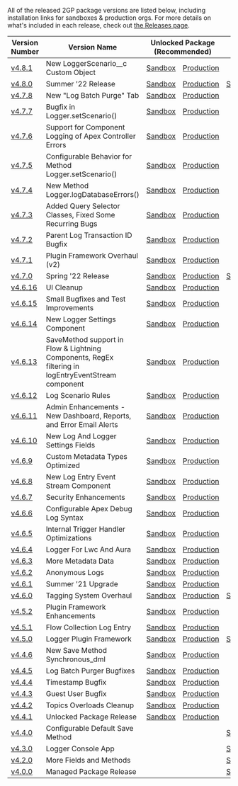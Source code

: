 All of the released 2GP package versions are listed below, including installation links for sandboxes & production orgs. For more details on what's included in each release, check out [the Releases page](https://github.com/jongpie/NebulaLogger/releases).

<table>
    <thead>
        <tr>
            <th>Version Number</th>
            <th>Version Name</th>
            <th colspan="2">Unlocked Package<br/>(Recommended)</th>
            <th colspan="2">Managed Package</th>
        </tr>
    </thead>
    <tbody>
        <tr>
            <td>
                <a href="https://github.com/jongpie/NebulaLogger/releases/tag/v4.8.1" target="_blank">v4.8.1</a>
            </td>
            <td>New LoggerScenario__c Custom Object</td>
            <td>
                <a href="https://test.salesforce.com/packaging/installPackage.apexp?p0=04t5Y0000015luIQAQ" target="_blank">Sandbox</a>
            </td>
            <td>
                <a href="https://login.salesforce.com/packaging/installPackage.apexp?p0=04t5Y0000015luIQAQ" target="_blank">Production</a>
            </td>
            <td></td>
            <td></td>
        </tr>
        <tr>
            <td>
                <a href="https://github.com/jongpie/NebulaLogger/releases/tag/v4.8.0" target="_blank">v4.8.0</a>
            </td>
            <td>Summer '22 Release</td>
            <td>
                <a href="https://test.salesforce.com/packaging/installPackage.apexp?p0=04t5Y0000015lslQAA" target="_blank">Sandbox</a>
            </td>
            <td>
                <a href="https://login.salesforce.com/packaging/installPackage.apexp?p0=04t5Y0000015lslQAA" target="_blank">Production</a>
            </td>
            <td>
                <a href="https://test.salesforce.com/packaging/installPackage.apexp?p0=04t5Y0000015lsgQAA" target="_blank">Sandbox</a>
            </td>
            <td>
                <a href="https://login.salesforce.com/packaging/installPackage.apexp?p0=04t5Y0000015lsgQAA" target="_blank">Production</a>
            </td>
        </tr>
        <tr>
            <td>
                <a href="https://github.com/jongpie/NebulaLogger/releases/tag/v4.7.8" target="_blank">v4.7.8</a>
            </td>
            <td>New "Log Batch Purge" Tab</td>
            <td>
                <a href="https://test.salesforce.com/packaging/installPackage.apexp?p0=04t5Y0000015lmOQAQ" target="_blank">Sandbox</a>
            </td>
            <td>
                <a href="https://login.salesforce.com/packaging/installPackage.apexp?p0=04t5Y0000015lmOQAQ" target="_blank">Production</a>
            </td>
            <td></td>
            <td></td>
        </tr>
        <tr>
            <td>
                <a href="https://github.com/jongpie/NebulaLogger/releases/tag/v4.7.7" target="_blank">v4.7.7</a>
            </td>
            <td>Bugfix in Logger.setScenario()</td>
            <td>
                <a href="https://test.salesforce.com/packaging/installPackage.apexp?p0=04t5Y0000015llLQAQ" target="_blank">Sandbox</a>
            </td>
            <td>
                <a href="https://login.salesforce.com/packaging/installPackage.apexp?p0=04t5Y0000015llLQAQ" target="_blank">Production</a>
            </td>
            <td></td>
            <td></td>
        </tr>
        <tr>
            <td>
                <a href="https://github.com/jongpie/NebulaLogger/releases/tag/v4.7.6" target="_blank">v4.7.6</a>
            </td>
            <td>Support for Component Logging of Apex Controller Errors</td>
            <td>
                <a href="https://test.salesforce.com/packaging/installPackage.apexp?p0=04t5Y0000015lkmQAA" target="_blank">Sandbox</a>
            </td>
            <td>
                <a href="https://login.salesforce.com/packaging/installPackage.apexp?p0=04t5Y0000015lkmQAA" target="_blank">Production</a>
            </td>
            <td></td>
            <td></td>
        </tr>
        <tr>
            <td>
                <a href="https://github.com/jongpie/NebulaLogger/releases/tag/v4.7.5" target="_blank">v4.7.5</a>
            </td>
            <td>Configurable Behavior for Method Logger.setScenario()</td>
            <td>
                <a href="https://test.salesforce.com/packaging/installPackage.apexp?p0=04t5Y0000015lkcQAA" target="_blank">Sandbox</a>
            </td>
            <td>
                <a href="https://login.salesforce.com/packaging/installPackage.apexp?p0=04t5Y0000015lkcQAA" target="_blank">Production</a>
            </td>
            <td></td>
            <td></td>
        </tr>
        <tr>
            <td>
                <a href="https://github.com/jongpie/NebulaLogger/releases/tag/v4.7.4" target="_blank">v4.7.4</a>
            </td>
            <td>New Method Logger.logDatabaseErrors()</td>
            <td>
                <a href="https://test.salesforce.com/packaging/installPackage.apexp?p0=04t5Y0000015ligQAA" target="_blank">Sandbox</a>
            </td>
            <td>
                <a href="https://login.salesforce.com/packaging/installPackage.apexp?p0=04t5Y0000015ligQAA" target="_blank">Production</a>
            </td>
            <td></td>
            <td></td>
        </tr>
        <tr>
            <td>
                <a href="https://github.com/jongpie/NebulaLogger/releases/tag/v4.7.3" target="_blank">v4.7.3</a>
            </td>
            <td>Added Query Selector Classes, Fixed Some Recurring Bugs</td>
            <td>
                <a href="https://test.salesforce.com/packaging/installPackage.apexp?p0=04t5Y0000015liHQAQ" target="_blank">Sandbox</a>
            </td>
            <td>
                <a href="https://login.salesforce.com/packaging/installPackage.apexp?p0=04t5Y0000015liHQAQ" target="_blank">Production</a>
            </td>
            <td></td>
            <td></td>
        </tr>
        <tr>
            <td>
                <a href="https://github.com/jongpie/NebulaLogger/releases/tag/v4.7.2" target="_blank">v4.7.2</a>
            </td>
            <td>Parent Log Transaction ID Bugfix</td>
            <td>
                <a href="https://test.salesforce.com/packaging/installPackage.apexp?p0=04t5Y0000015lhdQAA" target="_blank">Sandbox</a>
            </td>
            <td>
                <a href="https://login.salesforce.com/packaging/installPackage.apexp?p0=04t5Y0000015lhdQAA" target="_blank">Production</a>
            </td>
            <td></td>
            <td></td>
        </tr>
        <tr>
            <td>
                <a href="https://github.com/jongpie/NebulaLogger/releases/tag/v4.7.1" target="_blank">v4.7.1</a>
            </td>
            <td>Plugin Framework Overhaul (v2)</td>
            <td>
                <a href="https://test.salesforce.com/packaging/installPackage.apexp?p0=04t5Y0000015lgBQAQ" target="_blank">Sandbox</a>
            </td>
            <td>
                <a href="https://login.salesforce.com/packaging/installPackage.apexp?p0=04t5Y0000015lgBQAQ" target="_blank">Production</a>
            </td>
            <td></td>
            <td></td>
        </tr>
        <tr>
            <td>
                <a href="https://github.com/jongpie/NebulaLogger/releases/tag/v4.7.0" target="_blank">v4.7.0</a>
            </td>
            <td>Spring '22 Release</td>
            <td>
                <a href="https://test.salesforce.com/packaging/installPackage.apexp?p0=04t5Y0000015lXSQAY" target="_blank">Sandbox</a>
            </td>
            <td>
                <a href="https://login.salesforce.com/packaging/installPackage.apexp?p0=04t5Y0000015lXSQAY" target="_blank">Production</a>
            </td>
            <td>
                <a href="https://test.salesforce.com/packaging/installPackage.apexp?p0=04t5Y0000015lXNQAY" target="_blank">Sandbox</a>
            </td>
            <td>
                <a href="https://login.salesforce.com/packaging/installPackage.apexp?p0=04t5Y0000015lXNQAY" target="_blank">Production</a>
            </td>
        </tr>
        <tr>
            <td>
                <a href="https://github.com/jongpie/NebulaLogger/releases/tag/v4.6.16" target="_blank">v4.6.16</a>
            </td>
            <td>UI Cleanup</td>
            <td>
                <a href="https://test.salesforce.com/packaging/installPackage.apexp?p0=04t5Y0000015lLzQAI" target="_blank">Sandbox</a>
            </td>
            <td>
                <a href="https://login.salesforce.com/packaging/installPackage.apexp?p0=04t5Y0000015lLzQAI" target="_blank">Production</a>
            </td>
            <td></td>
            <td></td>
        </tr>
        <tr>
            <td>
                <a href="https://github.com/jongpie/NebulaLogger/releases/tag/v4.6.15" target="_blank">v4.6.15</a>
            </td>
            <td>Small Bugfixes and Test Improvements</td>
            <td>
                <a href="https://test.salesforce.com/packaging/installPackage.apexp?p0=04t5Y0000015lKDQAY" target="_blank">Sandbox</a>
            </td>
            <td>
                <a href="https://login.salesforce.com/packaging/installPackage.apexp?p0=04t5Y0000015lKDQAY" target="_blank">Production</a>
            </td>
            <td></td>
            <td></td>
        </tr>
        <tr>
            <td>
                <a href="https://github.com/jongpie/NebulaLogger/releases/tag/v4.6.14" target="_blank">v4.6.14</a>
            </td>
            <td>New Logger Settings Component</td>
            <td>
                <a href="https://test.salesforce.com/packaging/installPackage.apexp?p0=04t5Y0000015lB0QAI" target="_blank">Sandbox</a>
            </td>
            <td>
                <a href="https://login.salesforce.com/packaging/installPackage.apexp?p0=04t5Y0000015lB0QAI" target="_blank">Production</a>
            </td>
            <td></td>
            <td></td>
        </tr>
        <tr>
            <td>
                <a href="https://github.com/jongpie/NebulaLogger/releases/tag/v4.6.13" target="_blank">v4.6.13</a>
            </td>
            <td>SaveMethod support in Flow & Lightning Components, RegEx filtering in logEntryEventStream component</td>
            <td>
                <a href="https://test.salesforce.com/packaging/installPackage.apexp?p0=04t5Y0000015l4cQAA" target="_blank">Sandbox</a>
            </td>
            <td>
                <a href="https://login.salesforce.com/packaging/installPackage.apexp?p0=04t5Y0000015l4cQAA" target="_blank">Production</a>
            </td>
            <td></td>
            <td></td>
        </tr>
        <tr>
            <td>
                <a href="https://github.com/jongpie/NebulaLogger/releases/tag/v4.6.12" target="_blank">v4.6.12</a>
            </td>
            <td>Log Scenario Rules</td>
            <td>
                <a href="https://test.salesforce.com/packaging/installPackage.apexp?p0=04t5Y0000015l3oQAA" target="_blank">Sandbox</a>
            </td>
            <td>
                <a href="https://login.salesforce.com/packaging/installPackage.apexp?p0=04t5Y0000015l3oQAA" target="_blank">Production</a>
            </td>
            <td></td>
            <td></td>
        </tr>
        <tr>
            <td>
                <a href="https://github.com/jongpie/NebulaLogger/releases/tag/v4.6.11" target="_blank">v4.6.11</a>
            </td>
            <td>Admin Enhancements - New Dashboard, Reports, and Error Email Alerts</td>
            <td>
                <a href="https://test.salesforce.com/packaging/installPackage.apexp?p0=04t5Y0000015l2qQAA" target="_blank">Sandbox</a>
            </td>
            <td>
                <a href="https://login.salesforce.com/packaging/installPackage.apexp?p0=04t5Y0000015l2qQAA" target="_blank">Production</a>
            </td>
            <td></td>
            <td></td>
        </tr>
        <tr>
            <td>
                <a href="https://github.com/jongpie/NebulaLogger/releases/tag/v4.6.10" target="_blank">v4.6.10</a>
            </td>
            <td>New Log And Logger Settings Fields</td>
            <td>
                <a href="https://test.salesforce.com/packaging/installPackage.apexp?p0=04t5Y0000015l27QAA" target="_blank">Sandbox</a>
            </td>
            <td>
                <a href="https://login.salesforce.com/packaging/installPackage.apexp?p0=04t5Y0000015l27QAA" target="_blank">Production</a>
            </td>
            <td></td>
            <td></td>
        </tr>
        <tr>
            <td>
                <a href="https://github.com/jongpie/NebulaLogger/releases/tag/v4.6.9" target="_blank">v4.6.9</a>
            </td>
            <td>Custom Metadata Types Optimized</td>
            <td>
                <a href="https://test.salesforce.com/packaging.installPackage.apexp?p0=04t5Y0000015kqtQAA" target="_blank">Sandbox</a>
            </td>
            <td>
                <a href="https://login.salesforce.com/packaging.installPackage.apexp?p0=04t5Y0000015kqtQAA" target="_blank">Production</a>
            </td>
            <td></td>
            <td></td>
        </tr>
        <tr>
            <td>
                <a href="https://github.com/jongpie/NebulaLogger/releases/tag/v4.6.8" target="_blank">v4.6.8</a>
            </td>
            <td>New Log Entry Event Stream Component</td>
            <td>
                <a href="https://test.salesforce.com/packaging.installPackage.apexp?p0=04t5Y0000015kplQAA" target="_blank">Sandbox</a>
            </td>
            <td>
                <a href="https://login.salesforce.com/packaging.installPackage.apexp?p0=04t5Y0000015kplQAA" target="_blank">Production</a>
            </td>
            <td></td>
            <td></td>
        </tr>
        <tr>
            <td>
                <a href="https://github.com/jongpie/NebulaLogger/releases/tag/v4.6.7" target="_blank">v4.6.7</a>
            </td>
            <td>Security Enhancements</td>
            <td>
                <a href="https://test.salesforce.com/packaging.installPackage.apexp?p0=04t5Y0000015klZQAQ" target="_blank">Sandbox</a>
            </td>
            <td>
                <a href="https://login.salesforce.com/packaging.installPackage.apexp?p0=04t5Y0000015klZQAQ" target="_blank">Production</a>
            </td>
            <td></td>
            <td></td>
        </tr>
        <tr>
            <td>
                <a href="https://github.com/jongpie/NebulaLogger/releases/tag/v4.6.6" target="_blank">v4.6.6</a>
            </td>
            <td>Configurable Apex Debug Log Syntax</td>
            <td>
                <a href="https://test.salesforce.com/packaging.installPackage.apexp?p0=04t5Y0000015khXQAQ" target="_blank">Sandbox</a>
            </td>
            <td>
                <a href="https://login.salesforce.com/packaging.installPackage.apexp?p0=04t5Y0000015khXQAQ" target="_blank">Production</a>
            </td>
            <td></td>
            <td></td>
        </tr>
        <tr>
            <td>
                <a href="https://github.com/jongpie/NebulaLogger/releases/tag/v4.6.5" target="_blank">v4.6.5</a>
            </td>
            <td>Internal Trigger Handler Optimizations</td>
            <td>
                <a href="https://test.salesforce.com/packaging.installPackage.apexp?p0=04t5Y0000015kh3QAA" target="_blank">Sandbox</a>
            </td>
            <td>
                <a href="https://login.salesforce.com/packaging.installPackage.apexp?p0=04t5Y0000015kh3QAA" target="_blank">Production</a>
            </td>
            <td></td>
            <td></td>
        </tr>
        <tr>
            <td>
                <a href="https://github.com/jongpie/NebulaLogger/releases/tag/v4.6.4" target="_blank">v4.6.4</a>
            </td>
            <td>Logger For Lwc And Aura</td>
            <td>
                <a href="https://test.salesforce.com/packaging.installPackage.apexp?p0=04t5Y0000015kgjQAA" target="_blank">Sandbox</a>
            </td>
            <td>
                <a href="https://login.salesforce.com/packaging.installPackage.apexp?p0=04t5Y0000015kgjQAA" target="_blank">Production</a>
            </td>
            <td></td>
            <td></td>
        </tr>
        <tr>
            <td>
                <a href="https://github.com/jongpie/NebulaLogger/releases/tag/v4.6.3" target="_blank">v4.6.3</a>
            </td>
            <td>More Metadata Data</td>
            <td>
                <a href="https://test.salesforce.com/packaging.installPackage.apexp?p0=04t5Y0000015kgeQAA" target="_blank">Sandbox</a>
            </td>
            <td>
                <a href="https://login.salesforce.com/packaging.installPackage.apexp?p0=04t5Y0000015kgeQAA" target="_blank">Production</a>
            </td>
            <td></td>
            <td></td>
        </tr>
        <tr>
            <td>
                <a href="https://github.com/jongpie/NebulaLogger/releases/tag/v4.6.2" target="_blank">v4.6.2</a>
            </td>
            <td>Anonymous Logs</td>
            <td>
                <a href="https://test.salesforce.com/packaging.installPackage.apexp?p0=04t5Y0000015kgPQAQ" target="_blank">Sandbox</a>
            </td>
            <td>
                <a href="https://login.salesforce.com/packaging.installPackage.apexp?p0=04t5Y0000015kgPQAQ" target="_blank">Production</a>
            </td>
            <td></td>
            <td></td>
        </tr>
        <tr>
            <td>
                <a href="https://github.com/jongpie/NebulaLogger/releases/tag/v4.6.1" target="_blank">v4.6.1</a>
            </td>
            <td>Summer '21 Upgrade</td>
            <td>
                <a href="https://test.salesforce.com/packaging.installPackage.apexp?p0=04t5Y0000015kfMQAQ" target="_blank">Sandbox</a>
            </td>
            <td>
                <a href="https://login.salesforce.com/packaging.installPackage.apexp?p0=04t5Y0000015kfMQAQ" target="_blank">Production</a>
            </td>
            <td></td>
            <td></td>
        </tr>
        <tr>
            <td>
                <a href="https://github.com/jongpie/NebulaLogger/releases/tag/v4.6.0" target="_blank">v4.6.0</a>
            </td>
            <td>Tagging System Overhaul</td>
            <td>
                <a href="https://test.salesforce.com/packaging.installPackage.apexp?p0=04t5Y0000015keTQAQ" target="_blank">Sandbox</a>
            </td>
            <td>
                <a href="https://login.salesforce.com/packaging.installPackage.apexp?p0=04t5Y0000015keTQAQ" target="_blank">Production</a>
            </td>
            <td>
                <a href="https://test.salesforce.com/packaging.installPackage.apexp?p0=04t5Y0000015keOQAQ" target="_blank">Sandbox</a>
            </td>
            <td>
                <a href="https://login.salesforce.com/packaging.installPackage.apexp?p0=04t5Y0000015keOQAQ" targetProduction_top">Production</a>
            </td>
        </tr>
        <tr>
            <td>
                <a href="https://github.com/jongpie/NebulaLogger/releases/tag/v4.5.2" target="_blank">v4.5.2</a>
            </td>
            <td>Plugin Framework Enhancements</td>
            <td>
                <a href="https://test.salesforce.com/packaging.installPackage.apexp?p0=04t5Y0000027FNaQAM" target="_blank">Sandbox</a>
            </td>
            <td>
                <a href="https://login.salesforce.com/packaging.installPackage.apexp?p0=04t5Y0000027FNaQAM" target="_blank">Production</a>
            </td>
            <td></td>
            <td></td>
        </tr>
        <tr>
            <td>
                <a href="https://github.com/jongpie/NebulaLogger/releases/tag/v4.5.1" target="_blank">v4.5.1</a>
            </td>
            <td>Flow Collection Log Entry</td>
            <td>
                <a href="https://test.salesforce.com/packaging.installPackage.apexp?p0=04t5Y0000027FN6QAM" target="_blank">Sandbox</a>
            </td>
            <td>
                <a href="https://login.salesforce.com/packaging.installPackage.apexp?p0=04t5Y0000027FN6QAM" target="_blank">Production</a>
            </td>
            <td></td>
            <td></td>
        </tr>
        <tr>
            <td>
                <a href="https://github.com/jongpie/NebulaLogger/releases/tag/v4.5.0" target="_blank">v4.5.0</a>
            </td>
            <td>Logger Plugin Framework</td>
            <td>
                <a href="https://test.salesforce.com/packaging.installPackage.apexp?p0=04t5Y0000027FMrQAM" target="_blank">Sandbox</a>
            </td>
            <td>
                <a href="https://login.salesforce.com/packaging.installPackage.apexp?p0=04t5Y0000027FMrQAM" target="_blank">Production</a>
            </td>
            <td>
                <a href="https://test.salesforce.com/packaging.installPackage.apexp?p0=04t5Y0000027FMhQAM" target="_blank">Sandbox</a>
            </td>
            <td>
                <a href="https://login.salesforce.com/packaging.installPackage.apexp?p0=04t5Y0000027FMhQAM" targetProduction_top">Production</a>
            </td>
        </tr>
        <tr>
            <td>
                <a href="https://github.com/jongpie/NebulaLogger/releases/tag/v4.4.6" target="_blank">v4.4.6</a>
            </td>
            <td>New Save Method Synchronous_dml</td>
            <td>
                <a href="https://test.salesforce.com/packaging.installPackage.apexp?p0=04t5Y0000027FJdQAM" target="_blank">Sandbox</a>
            </td>
            <td>
                <a href="https://login.salesforce.com/packaging.installPackage.apexp?p0=04t5Y0000027FJdQAM" target="_blank">Production</a>
            </td>
            <td></td>
            <td></td>
        </tr>
        <tr>
            <td>
                <a href="https://github.com/jongpie/NebulaLogger/releases/tag/v4.4.5" target="_blank">v4.4.5</a>
            </td>
            <td>Log Batch Purger Bugfixes</td>
            <td>
                <a href="https://test.salesforce.com/packaging.installPackage.apexp?p0=04t5Y0000027FIVQA2" target="_blank">Sandbox</a>
            </td>
            <td>
                <a href="https://login.salesforce.com/packaging.installPackage.apexp?p0=04t5Y0000027FIVQA2" target="_blank">Production</a>
            </td>
            <td></td>
            <td></td>
        </tr>
        <tr>
            <td>
                <a href="https://github.com/jongpie/NebulaLogger/releases/tag/v4.4.4" target="_blank">v4.4.4</a>
            </td>
            <td>Timestamp Bugfix</td>
            <td>
                <a href="https://test.salesforce.com/packaging.installPackage.apexp?p0=04t5Y0000027FIQQA2" target="_blank">Sandbox</a>
            </td>
            <td>
                <a href="https://login.salesforce.com/packaging.installPackage.apexp?p0=04t5Y0000027FIQQA2" target="_blank">Production</a>
            </td>
            <td></td>
            <td></td>
        </tr>
        <tr>
            <td>
                <a href="https://github.com/jongpie/NebulaLogger/releases/tag/v4.4.3" target="_blank">v4.4.3</a>
            </td>
            <td>Guest User Bugfix</td>
            <td>
                <a href="https://test.salesforce.com/packaging.installPackage.apexp?p0=04t5Y0000027FI1QAM" target="_blank">Sandbox</a>
            </td>
            <td>
                <a href="https://login.salesforce.com/packaging.installPackage.apexp?p0=04t5Y0000027FI1QAM" target="_blank">Production</a>
            </td>
            <td></td>
            <td></td>
        </tr>
        <tr>
            <td>
                <a href="https://github.com/jongpie/NebulaLogger/releases/tag/v4.4.2" target="_blank">v4.4.2</a>
            </td>
            <td>Topics Overloads Cleanup</td>
            <td>
                <a href="https://test.salesforce.com/packaging.installPackage.apexp?p0=04t5Y0000027FGeQAM" target="_blank">Sandbox</a>
            </td>
            <td>
                <a href="https://login.salesforce.com/packaging.installPackage.apexp?p0=04t5Y0000027FGeQAM" target="_blank">Production</a>
            </td>
            <td></td>
            <td></td>
        </tr>
        <tr>
            <td>
                <a href="https://github.com/jongpie/NebulaLogger/releases/tag/v4.4.1" target="_blank">v4.4.1</a>
            </td>
            <td>Unlocked Package Release</td>
            <td>
                <a href="https://test.salesforce.com/packaging.installPackage.apexp?p0=04t5Y0000027FGFQA2" target="_blank">Sandbox</a>
            </td>
            <td>
                <a href="https://login.salesforce.com/packaging.installPackage.apexp?p0=04t5Y0000027FGFQA2" target="_blank">Production</a>
            </td>
            <td></td>
            <td></td>
        </tr>
            <td>
                <a href="https://github.com/jongpie/NebulaLogger/releases/tag/v4.4.0" target="_blank">v4.4.0</a>
            </td>
            <td>Configurable Default Save Method</td>
            <td></td>
            <td></td>
            <td>
                <a href="https://test.salesforce.com/packaging.installPackage.apexp?p0=04t5Y0000027FFgQAM" target="_blank">Sandbox</a>
            </td>
            <td>
                <a href="https://login.salesforce.com/packaging.installPackage.apexp?p0=04t5Y0000027FFgQAM" targetProduction_top">Production</a>
            </td>
        </tr>
        <tr>
            <td>
                <a href="https://github.com/jongpie/NebulaLogger/releases/tag/v4.3.0" target="_blank">v4.3.0</a>
            </td>
            <td>Logger Console App</td>
            <td></td>
            <td></td>
            <td>
                <a href="https://test.salesforce.com/packaging.installPackage.apexp?p0=04t5Y000000YLDLQA4" target="_blank">Sandbox</a>
            </td>
            <td>
                <a href="https://login.salesforce.com/packaging.installPackage.apexp?p0=04t5Y000000YLDLQA4" targetProduction_top">Production</a>
            </td>
        </tr>
        <tr>
            <td>
                <a href="https://github.com/jongpie/NebulaLogger/releases/tag/v4.2.0" target="_blank">v4.2.0</a>
            </td>
            <td>More Fields and Methods</td>
            <td></td>
            <td></td>
            <td>
                <a href="https://test.salesforce.com/packaging.installPackage.apexp?p0=04t5Y000000Xg4wQAC" target="_blank">Sandbox</a>
            </td>
            <td>
                <a href="https://login.salesforce.com/packaging.installPackage.apexp?p0=04t5Y000000Xg4wQAC" targetProduction_top">Production</a>
            </td>
        </tr>
        <tr>
            <td>
                <a href="https://github.com/jongpie/NebulaLogger/releases/tag/v4.0.0" target="_blank">v4.0.0</a>
            </td>
            <td>Managed Package Release</td>
            <td></td>
            <td></td>
            <td>
                <a href="https://test.salesforce.com/packaging.installPackage.apexp?p0=04t5Y000000XJZ7QAO" target="_blank">Sandbox</a>
            </td>
            <td>
                <a href="https://login.salesforce.com/packaging.installPackage.apexp?p0=04t5Y000000XJZ7QAO" targetProduction_top">Production</a>
            </td>
        </tr>
        <tr>
    </tbody>
</table>
